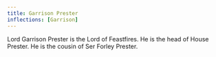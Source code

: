 ```yaml
---
title: Garrison Prester
inflections: [Garrison]
---
```


Lord Garrison Prester is the Lord of Feastfires. He is the head of House Prester. He is the cousin of Ser Forley Prester.


